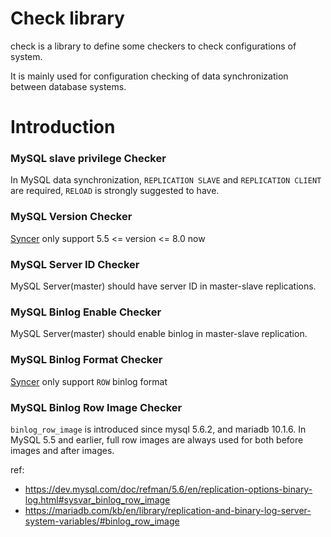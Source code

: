 # Check library

check is a library to define some checkers to check configurations of system. 

It is mainly used for configuration checking of data synchronization between database systems.


# Introduction


### MySQL slave privilege Checker

In MySQL data synchronization, `REPLICATION SLAVE` and `REPLICATION CLIENT` are required, `RELOAD` is strongly suggested to have.

### MySQL Version Checker

[Syncer](https://github.com/pingcap/docs-cn/blob/master/tools/syncer.md) only support 5.5 <= version <= 8.0 now

### MySQL Server ID Checker

MySQL Server(master) should have server ID in master-slave replications.

### MySQL Binlog Enable Checker

MySQL Server(master) should enable binlog in master-slave replication.

### MySQL Binlog Format Checker

[Syncer](https://github.com/pingcap/docs-cn/blob/master/tools/syncer.md) only support `ROW` binlog format

### MySQL Binlog Row Image Checker

`binlog_row_image` is introduced since mysql 5.6.2, and mariadb 10.1.6. In MySQL 5.5 and earlier, full row images are always used for both before images and after images.

ref:
- https://dev.mysql.com/doc/refman/5.6/en/replication-options-binary-log.html#sysvar_binlog_row_image
- https://mariadb.com/kb/en/library/replication-and-binary-log-server-system-variables/#binlog_row_image